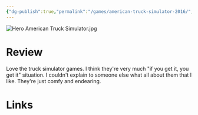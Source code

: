 ```yaml
---
{"dg-publish":true,"permalink":"/games/american-truck-simulator-2016/","tags":["games","streamed"],"created":"2024-07-05","updated":"2025-09-03"}
---
```



![Hero American Truck Simulator.jpg](/img/user/_sys/Attachments/Hero%20American%20Truck%20Simulator.jpg)

# Review

Love the truck simulator games. I think they're very much "if you get it, you get it" situation. I couldn't explain to someone else what all about them that I like. They're just comfy and endearing.

# Links
